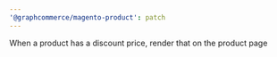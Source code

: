 ```yaml
---
'@graphcommerce/magento-product': patch
---
```


When a product has a discount price, render that on the product page
